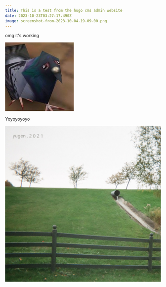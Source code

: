 ```yaml
---
title: This is a test from the hugo cms admin website
date: 2023-10-23T03:27:17.490Z
image: screenshot-from-2023-10-04-19-09-00.png
---
```

o﻿mg it's working

![wa](screenshot-from-2023-10-04-19-09-00.png "pipipi")

Y﻿oyoyoyoyo

![](screenshot-from-2023-09-30-16-38-52.png)